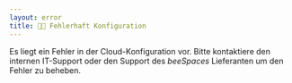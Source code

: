 ```yaml
---
layout: error
title: 👩‍💻 Fehlerhaft Konfiguration
---
```


Es liegt ein Fehler in der Cloud-Konfiguration vor. Bitte kontaktiere
den internen IT-Support oder den Support des _beeSpaces_ Lieferanten um
den Fehler zu beheben.

